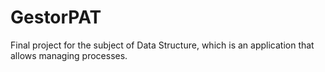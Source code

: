 # GestorPAT
Final project for the subject of Data Structure, which is an application that allows managing processes.
